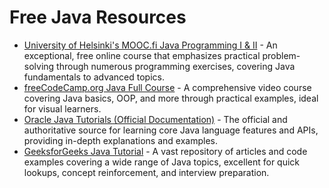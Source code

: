# Free Java Resources

*   [University of Helsinki's MOOC.fi Java Programming I & II](https://java-programming.mooc.fi/) - An exceptional, free online course that emphasizes practical problem-solving through numerous programming exercises, covering Java fundamentals to advanced topics.
*   [freeCodeCamp.org Java Full Course](https://www.youtube.com/watch?v=GoXwIVyNvX0) - A comprehensive video course covering Java basics, OOP, and more through practical examples, ideal for visual learners.
*   [Oracle Java Tutorials (Official Documentation)](https://docs.oracle.com/javase/tutorial/) - The official and authoritative source for learning core Java language features and APIs, providing in-depth explanations and examples.
*   [GeeksforGeeks Java Tutorial](https://www.geeksforgeeks.org/java/) - A vast repository of articles and code examples covering a wide range of Java topics, excellent for quick lookups, concept reinforcement, and interview preparation.